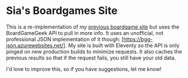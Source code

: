 # Sia's Boardgames Site

This is a re-implementation of my [previous boardgame site](https://projects.sia.codes/boardgames/) but uses the BoardGameGeek API to pull in more info. It uses an unofficial, not professional JSON implementation of it though: [https://bgg-json.azurewebsites.net/]. My site is built with Eleventy so the API is only pinged on new production builds to minimize requests. It also caches the previous results so that if the request fails, you still have your old data.

I'd love to improve this, so if you have suggestions, let me know!
